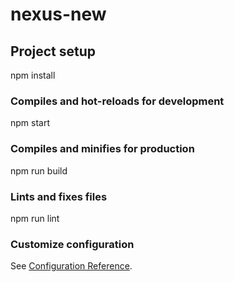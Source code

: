 # nexus-new

## Project setup
npm install

### Compiles and hot-reloads for development
npm start

### Compiles and minifies for production
npm run build

### Lints and fixes files
npm run lint

### Customize configuration
See [Configuration Reference](https://cli.vuejs.org/config/).
